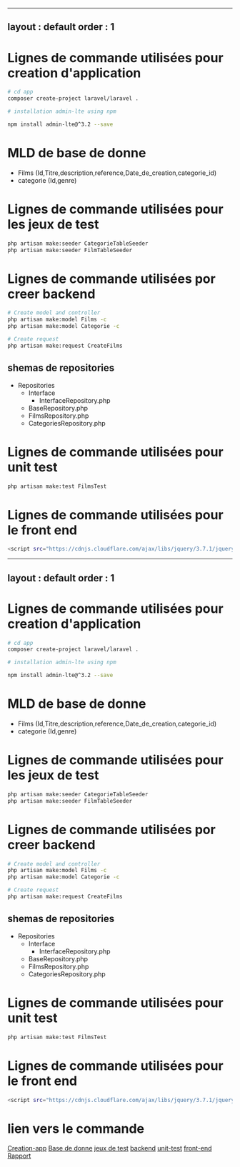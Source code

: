
---
layout : default
order : 1
---



# Lignes de commande utilisées pour creation d'application

```bash
# cd app
composer create-project laravel/laravel .

# installation admin-lte using npm

npm install admin-lte@^3.2 --save

```

# MLD de base de donne

- Films (Id,Titre,description,reference,Date_de_creation,categorie_id)
- categorie (Id,genre)



# Lignes de commande utilisées pour les jeux de test

```bash
php artisan make:seeder CategorieTableSeeder
php artisan make:seeder FilmTableSeeder

```


# Lignes de commande utilisées por creer backend

```bash
# Create model and controller
php artisan make:model Films -c
php artisan make:model Categorie -c

# Create request
php artisan make:request CreateFilms

```
## shemas de repositories

- Repositories
  - Interface
    - InterfaceRepository.php
  - BaseRepository.php
  - FilmsRepository.php
  - CategoriesRepository.php


# Lignes de commande utilisées pour unit test

```bash
php artisan make:test FilmsTest
```

# Lignes de commande utilisées pour le front end

```bash
<script src="https://cdnjs.cloudflare.com/ajax/libs/jquery/3.7.1/jquery.min.js"></script>
```


---
layout : default
order : 1
---

# Lignes de commande utilisées pour creation d'application

```bash
# cd app
composer create-project laravel/laravel .

# installation admin-lte using npm

npm install admin-lte@^3.2 --save

```

# MLD de base de donne

- Films (Id,Titre,description,reference,Date_de_creation,categorie_id)
- categorie (Id,genre)



# Lignes de commande utilisées pour les jeux de test

```bash
php artisan make:seeder CategorieTableSeeder
php artisan make:seeder FilmTableSeeder

```


# Lignes de commande utilisées por creer backend

```bash
# Create model and controller
php artisan make:model Films -c
php artisan make:model Categorie -c

# Create request
php artisan make:request CreateFilms

```
## shemas de repositories

- Repositories
  - Interface
    - InterfaceRepository.php
  - BaseRepository.php
  - FilmsRepository.php
  - CategoriesRepository.php


# Lignes de commande utilisées pour unit test

```bash
php artisan make:test FilmsTest
```

# Lignes de commande utilisées pour le front end

```bash
<script src="https://cdnjs.cloudflare.com/ajax/libs/jquery/3.7.1/jquery.min.js"></script>
```

# lien vers le commande

[Creation-app](./creation-app.md)
[Base de donne](./creation-app.md)
[jeux de test](./jeux-test.md)
[backend](./back-end.md)
[unit-test](./unit-test.md)
[front-end](./front-end.md)
[Rapport](./rapport.md)


